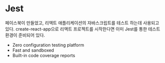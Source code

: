 # Jest 

페이스북이 만들었고, 리액트 애플리케이션의 자바스크립트를 테스트 하는데 사용되고 있다. create-react-app으로 리액트 프로젝트를 시작한다면 이미 Jest를 통한 테스트 환경이 준비되어 있다.

+ Zero configuration testing platform
+ Fast and sandboxed
+ Built-in code coverage reports